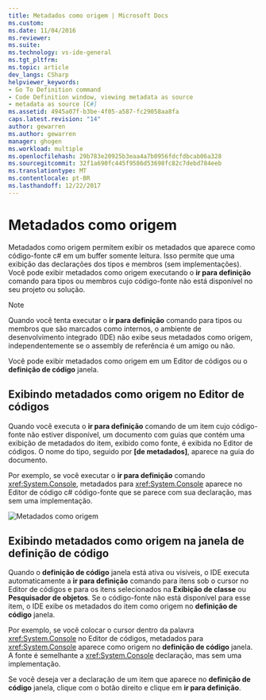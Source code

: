 ```yaml
---
title: Metadados como origem | Microsoft Docs
ms.custom: 
ms.date: 11/04/2016
ms.reviewer: 
ms.suite: 
ms.technology: vs-ide-general
ms.tgt_pltfrm: 
ms.topic: article
dev_langs: CSharp
helpviewer_keywords:
- Go To Definition command
- Code Definition window, viewing metadata as source
- metadata as source [C#]
ms.assetid: 4945a07f-b3be-4f05-a587-fc29058aa8fa
caps.latest.revision: "14"
author: gewarren
ms.author: gewarren
manager: ghogen
ms.workload: multiple
ms.openlocfilehash: 29b783e20925b3eaa4a7b0956fdcfdbcab06a328
ms.sourcegitcommit: 32f1a690fc445f9586d53698fc82c7debd784eeb
ms.translationtype: MT
ms.contentlocale: pt-BR
ms.lasthandoff: 12/22/2017
---
```

# <a name="metadata-as-source"></a>Metadados como origem
Metadados como origem permitem exibir os metadados que aparece como código-fonte c# em um buffer somente leitura. Isso permite que uma exibição das declarações dos tipos e membros (sem implementações). Você pode exibir metadados como origem executando o **ir para definição** comando para tipos ou membros cujo código-fonte não está disponível no seu projeto ou solução.  
  
> [!NOTE]
>  Quando você tenta executar o **ir para definição** comando para tipos ou membros que são marcados como internos, o ambiente de desenvolvimento integrado (IDE) não exibe seus metadados como origem, independentemente se o assembly de referência é um amigo ou não.  
  
 Você pode exibir metadados como origem em um Editor de códigos ou o **definição de código** janela.  
  
## <a name="viewing-metadata-as-source-in-the-code-editor"></a>Exibindo metadados como origem no Editor de códigos  
 Quando você executa o **ir para definição** comando de um item cujo código-fonte não estiver disponível, um documento com guias que contém uma exibição de metadados do item, exibido como fonte, é exibida no Editor de códigos. O nome do tipo, seguido por **[de metadados]**, aparece na guia do documento.  
  
 Por exemplo, se você executar o **ir para definição** comando <xref:System.Console>, metadados para <xref:System.Console> aparece no Editor de código c# código-fonte que se parece com sua declaração, mas sem uma implementação.  
  
 ![Metadados como origem](../csharp-ide/media/metadatasource.png "MetadataSource")  
  
## <a name="viewing-metadata-as-source-in-the-code-definition-window"></a>Exibindo metadados como origem na janela de definição de código  
 Quando o **definição de código** janela está ativa ou visíveis, o IDE executa automaticamente a **ir para definição** comando para itens sob o cursor no Editor de códigos e para os itens selecionados na  **Exibição de classe** ou **Pesquisador de objetos**. Se o código-fonte não está disponível para esse item, o IDE exibe os metadados do item como origem no **definição de código** janela.  
  
 Por exemplo, se você colocar o cursor dentro da palavra <xref:System.Console> no Editor de códigos, metadados para <xref:System.Console> aparece como origem no **definição de código** janela. A fonte é semelhante a <xref:System.Console> declaração, mas sem uma implementação.  
  
 Se você deseja ver a declaração de um item que aparece no **definição de código** janela, clique com o botão direito e clique em **ir para definição**.